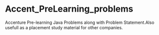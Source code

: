 # Accent_PreLearning_problems
Accenture Pre-learning Java Problems along with Problem Statement.Also usefull as a placement study material for other companies.

